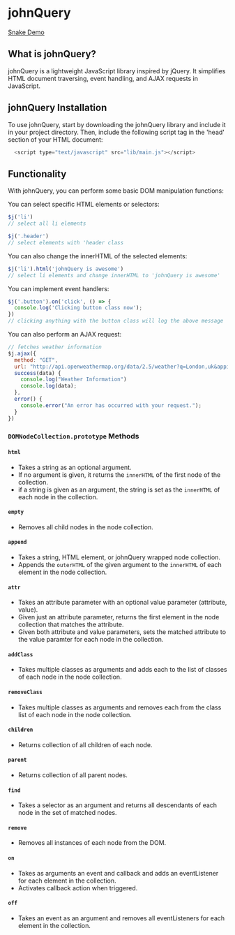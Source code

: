 # johnQuery

[Snake Demo](http://johnbaek.life/johnQuery/)

## What is johnQuery?

johnQuery is a lightweight JavaScript library inspired by jQuery. It simplifies HTML document traversing, event handling, and AJAX requests in JavaScript.

## johnQuery Installation

To use johnQuery, start by downloading the johnQuery library and include it in your project directory. Then, include the following script tag in the 'head' section of your HTML document:

``` javascript
  <script type="text/javascript" src="lib/main.js"></script>
```

## Functionality

With johnQuery, you can perform some basic DOM manipulation functions:

You can select specific HTML elements or selectors:

``` javascript
$j('li')
// select all li elements

$j('.header')
// select elements with 'header class
```

You can also change the innerHTML of the selected elements:

``` javascript
$j('li').html('johnQuery is awesome')
// select li elements and change innerHTML to 'johnQuery is awesome'
```

You can implement event handlers:

``` javascript
$j('.button').on('click', () => {
  console.log('Clicking button class now');
})
// clicking anything with the button class will log the above message
```

You can also perform an AJAX request:

``` javascript
// fetches weather information
$j.ajax({
  method: "GET",
  url: "http://api.openweathermap.org/data/2.5/weather?q=London,uk&appid=bcb83c4b54aee8418983c2aff3073b3b",
  success(data) {
    console.log("Weather Information")
    console.log(data);
  },
  error() {
    console.error("An error has occurred with your request.");
  }
})
```

### `DOMNodeCollection.prototype` Methods

#### `html`
* Takes a string as an optional argument.
* If no argument is given, it returns the `innerHTML` of the first node of the collection.
* if a string is given as an argument, the string is set as the `innerHTML` of each node in the collection.

#### `empty`
* Removes all child nodes in the node collection.

#### `append`
* Takes a string, HTML element, or johnQuery wrapped node collection.
* Appends the `outerHTML` of the given argument to the `innerHTML` of each element in the node collection.

#### `attr`
* Takes an attribute parameter with an optional value parameter (attribute, value).
* Given just an attribute parameter, returns the first element in the node collection that matches the attribute.
* Given both attribute and value parameters, sets the matched attribute to the value paramter for each node in the collection.

#### `addClass`
* Takes multiple classes as arguments and adds each to the list of classes of each node in the node collection.

#### `removeClass`
* Takes multiple classes as arguments and removes each from the class list of each node in the node collection.

#### `children`
* Returns collection of all children of each node.

#### `parent`
* Returns collection of all parent nodes.

#### `find`
* Takes a selector as an argument and returns all descendants of each node in the set of matched nodes.

#### `remove`
* Removes all instances of each node from the DOM.

#### `on`
* Takes as arguments an event and callback and adds an eventListener for each element in the collection.
* Activates callback action when triggered.  

#### `off`
* Takes an event as an argument and removes all eventListeners for each element in the collection.
